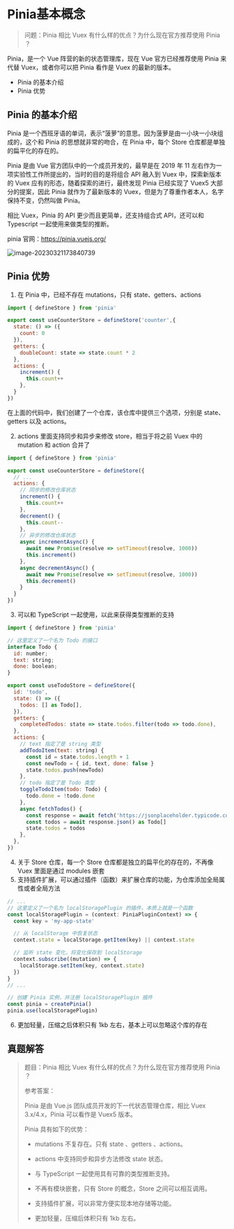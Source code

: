 # Pinia基本概念

>问题：Pinia 相比 Vuex 有什么样的优点？为什么现在官方推荐使用 Pinia ？

Pinia，是一个 Vue 阵营的新的状态管理库，现在 Vue 官方已经推荐使用 Pinia 来代替 Vuex，或者你可以把 Pinia 看作是 Vuex 的最新的版本。

- Pinia 的基本介绍
- Pinia 优势

## Pinia 的基本介绍

Pinia 是一个西班牙语的单词，表示“菠萝”的意思。因为菠萝是由一小块一小块组成的，这个和 Pinia 的思想就非常的吻合，在 Pinia 中，每个 Store 仓库都是单独的扁平化的存在的。

Pinia 是由 Vue 官方团队中的一个成员开发的，最早是在 2019 年 11 左右作为一项实验性工作所提出的，当时的目的是将组合 API 融入到 Vuex 中，探索新版本的 Vuex 应有的形态，随着探索的进行，最终发现 Pinia 已经实现了 Vuex5 大部分的提案，因此 Pinia 就作为了最新版本的 Vuex，但是为了尊重作者本人，名字保持不变，仍然叫做 Pinia。

相比 Vuex，Pinia 的 API 更少而且更简单，还支持组合式 API，还可以和 Typescript 一起使用来做类型的推断。

pinia 官网：<https://pinia.vuejs.org/>

![image-20230321173840739](https://xiejie-typora.oss-cn-chengdu.aliyuncs.com/2023-03-21-093840.png)

## Pinia 优势

1. 在 Pinia 中，已经不存在 mutations，只有 state、getters、actions

```js
import { defineStore } from 'pinia'

export const useCounterStore = defineStore('counter',{
  state: () => ({
    count: 0
  }),
  getters: {
    doubleCount: state => state.count * 2
  },
  actions: {
    increment() {
      this.count++
    },
  }
})

```

在上面的代码中，我们创建了一个仓库，该仓库中提供三个选项，分别是 state、getters 以及 actions。

2. actions 里面支持同步和异步来修改 store，相当于将之前 Vuex 中的 mutation 和 action 合并了

```js
import { defineStore } from 'pinia'

export const useCounterStore = defineStore({
  // ...
  actions: {
    // 同步的修改仓库状态
    increment() {
      this.count++
    },
    decrement() {
      this.count--
    },
    // 异步的修改仓库状态
    async incrementAsync() {
      await new Promise(resolve => setTimeout(resolve, 1000))
      this.increment()
    },
    async decrementAsync() {
      await new Promise(resolve => setTimeout(resolve, 1000))
      this.decrement()
    }
  }
})
```

3. 可以和 TypeScript 一起使用，以此来获得类型推断的支持

```js
import { defineStore } from 'pinia'

// 这里定义了一个名为 Todo 的接口
interface Todo {
  id: number;
  text: string;
  done: boolean;
}

export const useTodoStore = defineStore({
  id: 'todo',
  state: () => ({
    todos: [] as Todo[],
  }),
  getters: {
    completedTodos: state => state.todos.filter(todo => todo.done),
  },
  actions: {
    // text 指定了是 string 类型
    addTodoItem(text: string) {
      const id = state.todos.length + 1
      const newTodo = { id, text, done: false }
      state.todos.push(newTodo)
    },
    // todo 指定了是 Todo 类型
    toggleTodoItem(todo: Todo) {
      todo.done = !todo.done
    },
    async fetchTodos() {
      const response = await fetch('https://jsonplaceholder.typicode.com/todos')
      const todos = await response.json() as Todo[]
      state.todos = todos
    },
  },
})
```

4. 关于 Store 仓库，每一个 Store 仓库都是独立的扁平化的存在的，不再像 Vuex 里面是通过 modules 嵌套
5. 支持插件扩展，可以通过插件（函数）来扩展仓库的功能，为仓库添加全局属性或者全局方法

```js
// ...
// 这里定义了一个名为 localStoragePlugin 的插件，本质上就是一个函数
const localStoragePlugin = (context: PiniaPluginContext) => {
  const key = 'my-app-state'

  // 从 localStorage 中恢复状态
  context.state = localStorage.getItem(key) || context.state

  // 监听 state 变化，将变化保存到 localStorage
  context.subscribe((mutation) => {
    localStorage.setItem(key, context.state)
  })
}
// ...

// 创建 Pinia 实例，并注册 localStoragePlugin 插件
const pinia = createPinia()
pinia.use(localStoragePlugin)
```

6. 更加轻量，压缩之后体积只有 1kb 左右，基本上可以忽略这个库的存在

## 真题解答

> 题目：Pinia 相比 Vuex 有什么样的优点？为什么现在官方推荐使用 Pinia ？
>
> 参考答案：
>
> Pinia 是由 Vue.js 团队成员开发的下一代状态管理仓库，相比 Vuex 3.x/4.x，Pinia 可以看作是 Vuex5 版本。
>
> Pinia 具有如下的优势：
>
> - mutations 不复存在。只有 state 、getters 、actions。
>
> - actions 中支持同步和异步方法修改 state 状态。
>
> - 与 TypeScript 一起使用具有可靠的类型推断支持。
>
> - 不再有模块嵌套，只有 Store 的概念，Store 之间可以相互调用。
>
> - 支持插件扩展，可以非常方便实现本地存储等功能。
>
> - 更加轻量，压缩后体积只有 1kb 左右。
